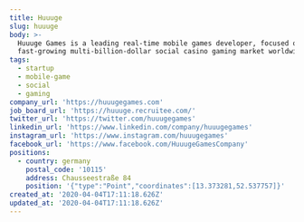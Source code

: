 ```yaml
---
title: Huuuge
slug: huuuge
body: >-
  Huuuge Games is a leading real-time mobile games developer, focused on the
  fast-growing multi-billion-dollar social casino gaming market worldwide.
tags:
  - startup
  - mobile-game
  - social
  - gaming
company_url: 'https://huuugegames.com'
job_board_url: 'https://huuuge.recruitee.com/'
twitter_url: 'https://twitter.com/huuugegames'
linkedin_url: 'https://www.linkedin.com/company/huuugegames'
instagram_url: 'https://www.instagram.com/huuugegames'
facebook_url: 'https://www.facebook.com/HuuugeGamesCompany'
positions:
  - country: germany
    postal_code: '10115'
    address: Chausseestraße 84
    position: '{"type":"Point","coordinates":[13.373281,52.537757]}'
created_at: '2020-04-04T17:11:18.626Z'
updated_at: '2020-04-04T17:11:18.626Z'
---
```


